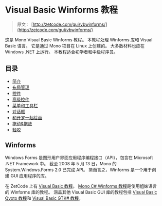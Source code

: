 # Visual Basic Winforms 教程

> 原文： [http://zetcode.com/gui/vbwinforms/](http://zetcode.com/gui/vbwinforms/)

这是 Mono Visual Basic Winforms 教程。 本教程处理 Winforms 库和 Visual Basic 语言。 它是通过 Mono 项目在 Linux 上创建的。 大多数材料也应在 Windows .NET 上运行。 本教程适合初学者和中级程序员。

## 目录



*   [简介](introduction/)
*   [布局管理](layout/)
*   [控件](controls/)
*   [高级控件](advanced/)
*   [菜单和工具栏](menustoolbars/)
*   [对话框](dialogs/)
*   [和开罗一起绘画](painting/)
*   [拖动&拖放](dragdrop/)
*   [轻咬](nibbles/)



## Winforms

Windows Forms 是图形用户界面应用程序编程接口（API），包含在 Microsoft .NET Framework 中。 截至 2008 年 5 月 13 日，Mono 的 System.Windows.Forms 2.0 已完成 API。 简而言之，Winforms 是一个用于创建 GUI 应用程序的库。

在 ZetCode 上有 [Visual Basic 教程](/lang/visualbasic/)。 [Mono C# Winforms 教程](/gui/csharpwinforms/)是使用姐妹语言的 Winforms 库的教程。 涵盖其他 Visual Basic GUI 库的教程包括 [Visual Basic Qyoto 教程](/gui/vbqyoto/)和 [Visual Basic GTK# 教程](/gui/vbgtk/)。
